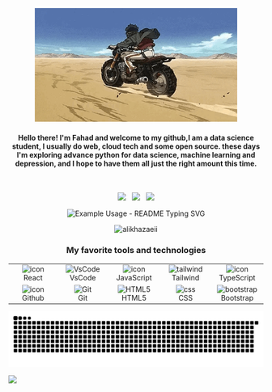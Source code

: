<p align="center">
  <a href="https://github.com/tabishfarhan7/tabishfarhan7/blob/main/assets/pinterestdownloader.com-1739268366.629449.gif"><img width="400" src="https://github.com/tabishfarhan7/tabishfarhan7/blob/main/assets/pinterestdownloader.com-1739268366.629449.gif"  title="PEACE BY Fahad" ref="https://www.instagram.com/fahad.khan.18/?hl=en"></a>
</p>
<h4 align="center">Hello there! I'm Fahad and welcome to my github,I am a data science student, I usually do web, cloud tech and some open source. these days I'm exploring advance python for data science, machine learning and depression, and I hope to have them all just the right amount this time.</h4>
<br />
<p align="center"><!-- &nbsp; <a href="https://mgks.dev" title="Blog: mgks.dev"><img title="zen by @qtqr8r" width="32" src="https://mgks.dev/assets/icons/mgks.dev-logo-192.png" /></a>&nbsp; --><a href="https://www.instagram.com/fahad.khan.18/?hl=en" title="Instagram"><img width="32" src="https://mgks.dev/assets/icons/insta-23.png" /></a> &nbsp; <a href="https://www.linkedin.com/in/fahad-khan07/" title="LinkedIn"><img width="32" src="https://mgks.dev/assets/icons/linkedin-23.png" /></a> &nbsp; <a href="https://github.com/fahadkhan007" title="Be my Patron"><img width="32" src="https://mgks.dev/assets/icons/ic-heart.png"></a><br />
<p align="center">
  <img src="https://readme-typing-svg.demolab.com/?lines=Hi+welcome+To my Github!;Md Tabish+Full+Stack+developer !; check+my+Repository!; hope+you+enjoy!&font=Fira%20Code&center=true&width=400&height=65&duration=4000&pause=1000" alt="Example Usage - README Typing SVG">
</p>
<p align="center"> <img src="https://komarev.com/ghpvc/?username=tabishfarhan7&label=Profile%20views&color=0e75b6&style=flat" alt="alikhazaeii" /> </p>

<h3 align="center" font-size='25px'>My favorite tools and technologies</h3>

<table align="center">
  <tr>
    <td align="center" width="96">
        <img src="https://techstack-generator.vercel.app/react-icon.svg" alt="icon" width="65" height="65" />
      <br>React
    </td>
       <td align="center" width="96">
        <img src="https://skillicons.dev/icons?i=vscode" width="48" height="48" alt="VsCode" />
      <br>VsCode
    </td>    
    <td align="center" width="96">
        <img src="https://techstack-generator.vercel.app/js-icon.svg" alt="icon" width="65" height="65" />
      <br>JavaScript
    </td>
      <td align="center" width="96">
        <img src="https://skillicons.dev/icons?i=tailwind" width="48" height="48" alt="tailwind" />
      <br>Tailwind
    </td>
    <td align="center" width="96">
        <img src="https://techstack-generator.vercel.app/ts-icon.svg" alt="icon" width="65" height="65" />
      <br>TypeScript
    </td>
  </tr>
  <tr>
    <td align="center" width="96">
        <img src="https://techstack-generator.vercel.app/github-icon.svg" alt="icon" width="65" height="65" />
      <br>Github
    </td>
    <td align="center" width="96"> 
        <img src="https://user-images.githubusercontent.com/25181517/192108372-f71d70ac-7ae6-4c0d-8395-51d8870c2ef0.png" width="48" height="48" alt="Git" />
      <br>Git
    </td>
    <td align="center"  width="96">
        <img src="https://skillicons.dev/icons?i=html" width="48" height="48" alt="HTML5" />
      <br>HTML5
    </td>
    <td align="center" width="96">
        <img src="https://skillicons.dev/icons?i=css" width="48" height="48" alt="css" />
      <br>CSS
    </td>
    <td align="center"  width="96">
        <img src="https://skillicons.dev/icons?i=bootstrap" width="48" height="48" alt="bootstrap" />
      <br>Bootstrap
    </td>
  
  </tr>
</table>

![Snake animation Contribution Graph](https://raw.githubusercontent.com/Anmol-Baranwal/Anmol-Baranwal/output/github-contribution-grid-snake-dark.svg)

<img src="https://www.animatedimages.org/data/media/562/animated-line-image-0184.gif" width="1920" />
